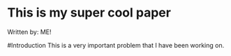 # This is my super cool paper
Written by: ME!

#Introduction
This is a very important problem that I have been working on.

